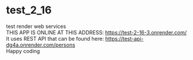 # test_2_16
test render web services <br />
THIS APP IS ONLINE AT THIS ADDRESS: https://test-2-16-3.onrender.com/ <br />
It uses REST API that can be found here: https://test-api-dg4a.onrender.com/persons <br />
Happy coding
